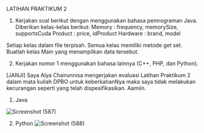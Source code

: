 LATIHAN PRAKTIKUM 2

1. Kerjakan soal berikut dengan menggunakan bahasa pemrograman Java.
Diberikan kelas-kelas berikut:
Memory : frequency, memorySize, supportsCuda
Product : price, idProduct
Hardware : brand, model
		
Setiap kelas dalam file terpisah.
Semua kelas memiliki metode get set.
Buatlah kelas Main yang menampilkan data tersebut.

2. Kerjakan nomor 1 menggunakan bahasa lainnya (C++, PHP, dan Python).

[JANJI]
Saya Alya Chairunnisa mengerjakan evaluasi Latihan Praktikum 2 dalam mata kuliah 
DPBO untuk keberkahanNya maka saya tidak melakukan kecurangan seperti yang telah 
dispesifikasikan. Aamiin.                                                         

1. Java

![Screenshot (587)](https://user-images.githubusercontent.com/75361865/154842698-4779e24b-0010-4f7d-92cb-7dda808d9a38.png)

2. Python
![Screenshot (588)](https://user-images.githubusercontent.com/75361865/154844194-53dff397-f79c-4bf4-aff7-1ca9d1bbcf47.png)

